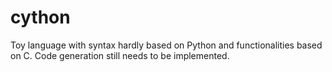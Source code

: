 # cython

Toy language with syntax hardly based on Python and functionalities based on C.
Code generation still needs to be implemented.
